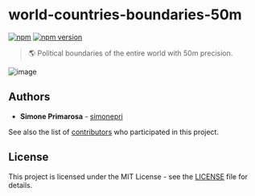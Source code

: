 # world-countries-boundaries-50m
[![npm](https://img.shields.io/npm/dm/world-countries-boundaries-50m.svg)](https://www.npmjs.com/package/world-countries-boundaries-50m) [![npm version](https://img.shields.io/npm/v/world-countries-boundaries-50m.svg)](https://www.npmjs.com/package/world-countries-boundaries-50m)
> 🌎 Political boundaries of the entire world with 50m precision.

![image](https://user-images.githubusercontent.com/3505087/30029694-87f7f35a-918a-11e7-9eb1-12ac1ce1d76b.png)

## Authors
* **Simone Primarosa** - [simonepri](https://github.com/simonepri)

See also the list of [contributors](https://github.com/busrapidohq/world-countries-boundaries/contributors) who participated in this project.

## License
This project is licensed under the MIT License - see the [LICENSE](LICENSE) file for details.
